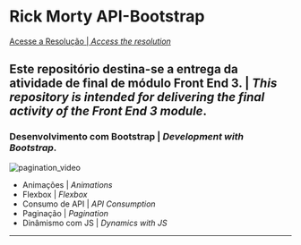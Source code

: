# Rick Morty API-Bootstrap
[Acesse a Resolução | *Access the resolution*](https://pablogarcia48.github.io/GrowDevSicredi-AtivFinalMod3-RickMortyAPI-Bootstrap/)
## Este repositório destina-se a entrega da atividade de final de módulo Front End 3. | *This repository is intended for delivering the final activity of the Front End 3 module*.


### Desenvolvimento com Bootstrap | *Development with Bootstrap*.
<img src="https://github.com/PabloGarcia48/GrowDevSicredi-AtivFinalMod3-RickMortyAPI-Bootstrap/blob/main/images/paginacao1.gif" alt="pagination_video">

- Animações | *Animations*
- Flexbox | *Flexbox*
- Consumo de API | *API Consumption*
- Paginação | *Pagination*
- Dinâmismo com JS | *Dynamics with JS*
-------------------------------------------------------
